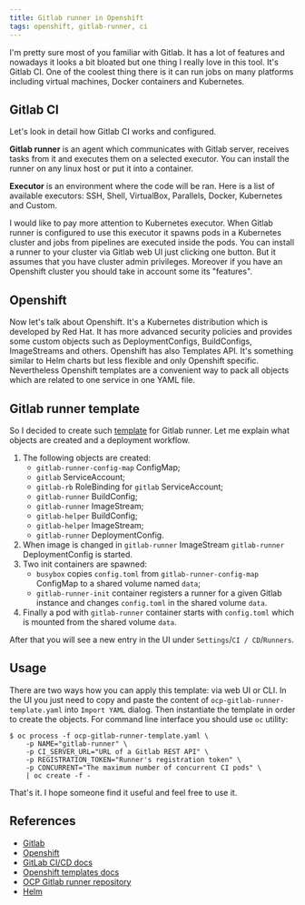 ```yaml
---
title: Gitlab runner in Openshift
tags: openshift, gitlab-runner, ci
---
```

I'm pretty sure most of you familiar with Gitlab. It has a lot of features and nowadays it looks a
bit bloated but one thing I really love in this tool. It's Gitlab CI. One of the coolest thing there
is it can run jobs on many platforms including virtual machines, Docker containers and Kubernetes.

## Gitlab CI

Let's look in detail how Gitlab CI works and configured.

**Gitlab runner** is an agent which communicates with Gitlab server, receives tasks from it and
executes them on a selected executor. You can install the runner on any linux host or put it into a
container.

**Executor** is an environment where the code will be ran. Here is a list of available executors:
SSH, Shell, VirtualBox, Parallels, Docker, Kubernetes and Custom.

I would like to pay more attention to Kubernetes executor. When Gitlab runner is configured to use
this executor it spawns pods in a Kubernetes cluster and jobs from pipelines are executed inside the
pods. You can install a runner to your cluster via Gitlab web UI just clicking one button. But it
assumes that you have cluster admin privileges. Moreover if you have an Openshift cluster you should
take in account some its "features".

## Openshift

Now let's talk about Openshift. It's a Kubernetes distribution which is developed by Red Hat. It has
more advanced security policies and provides some custom objects such as DeploymentConfigs,
BuildConfigs, ImageStreams and others. Openshift has also Templates API. It's something similar to
Helm charts but less flexible and only Openshift specific. Nevertheless Openshift templates are a
convenient way to pack all objects which are related to one service in one YAML file.

## Gitlab runner template

So I decided to create such [template](https://github.com/RedHatQE/ocp-gitlab-runner) for Gitlab
runner. Let me explain what objects are created and a deployment workflow.

1. The following objects are created:
    * `gitlab-runner-config-map` ConfigMap;
    * `gitlab` ServiceAccount;
    * `gitlab-rb` RoleBinding for `gitlab` ServiceAccount;
    * `gitlab-runner` BuildConfig;
    * `gitlab-runner` ImageStream;
    * `gitlab-helper` BuildConfig;
    * `gitlab-helper` ImageStream;
    * `gitlab-runner` DeploymentConfig.
2. When image is changed in `gitlab-runner` ImageStream `gitlab-runner` DeploymentConfig is started.
3. Two init containers are spawned:
    * `busybox` copies `config.toml` from `gitlab-runner-config-map` ConfigMap to a shared volume
named `data`;
    * `gitlab-runner-init` container registers a runner for a given Gitlab instance and changes
`config.toml` in the shared volume `data`.
4. Finally a pod with `gitlab-runner` container starts with `config.toml` which is mounted from the
shared volume `data`.

After that you will see a new entry in the UI under `Settings`/`CI / CD`/`Runners`.

## Usage

There are two ways how you can apply this template: via web UI or CLI. In the UI you just need to
copy and paste the content of `ocp-gitlab-runner-template.yaml` into `Import YAML` dialog. Then
instantiate the template in order to create the objects. For command line interface you should use
`oc` utility:

```shell
$ oc process -f ocp-gitlab-runner-template.yaml \
    -p NAME="gitlab-runner" \
    -p CI_SERVER_URL="URL of a Gitlab REST API" \
    -p REGISTRATION_TOKEN="Runner's registration token" \
    -p CONCURRENT="The maximum number of concurrent CI pods" \
    | oc create -f -
```

That's it. I hope someone find it useful and feel free to use it.

## References

* [Gitlab](https://gitlab.com)
* [Openshift](https://www.openshift.com/)
* [GitLab CI/CD docs](https://docs.gitlab.com/ee/ci/)
* [Openshift templates docs](https://docs.openshift.com/container-platform/4.4/openshift_images/using-templates.html)
* [OCP Gitlab runner repository](https://github.com/RedHatQE/ocp-gitlab-runner)
* [Helm](https://helm.sh/)
